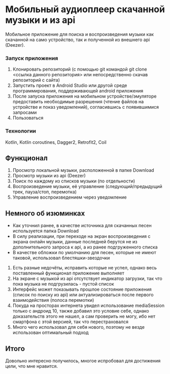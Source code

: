 # Мобильный аудиоплеер скачанной музыки и из api
Мобильное приложение для поиска и воспроизведения музыки как скачанной на само устройство, так и полученной из внешнего api (Deezer).

### Запуск приложения
1. Клонировать репозиторий (с помощью git командой git clone <ссылка данного репозитория> или непосредственно скачав репозиторий с сайта)
2. Запустить проект в Android Studio или другой среде программирования, поддерживающей android приложения
3. После запуска приложения на мобильном устройстве/эмуляторе предоставить необходимые разрешения (чтение файлов на устройстве и показ уведомлений), согласившись с появившимися запросами
4. Пользоваться

### Технологии
Kotlin, Kotlin coroutines, Dagger2, Retrofit2, Coil


## Функционал
1. Просмотр локальной музыки, расположенной в папке Download
2. Просмотр музыки из api (Deezer)
3. Поиск по каждому из списков музыки (по отдельности)
4. Воспроизведение музыки, её управление (следующий/предыдущий трек, пауза/стоп, перемотка)
5. Управление воспроизведением через уведомление


## Немного об изюминках
- Как уточнил ранее, в качестве источника для скачанных песен используется папка Download
- В силу реализации, при переходе на экран воспроизведения с экрана онлайн музыки, данные последней берутся не из дополнительного запроса к api, а из ранее подгруженного списка
- В качестве обложки по умолчанию для песен, которые не имеют таковой, использовал блестяшки-звездочки 

1. Есть разные недочёты, исправить которые не успел, однако весь поставленный функционал приложение выполняет 
2. На экране с музыкой из api отсутствует индикатор загрузки, так что пока музыка не подгрузилась - пустой список
3. Интерфейс может показывать прошлое состояние приложения (список по поиску из api) или актуализироваться после первого взаимодействия (полоса перемотки) 
4. Покуда на просторах интернета увидел использование mediaSession только с андроид 10, также добавил это условие себе, однако доказательств этого не нашел, а сам проверить не могу, ибо нет смартфона с этой версией, так что перестраховался 
5. Много чего использовал для себя нового, поэтому не везде использован оптимальный подход

## Итого
Довольно интересно получилось, многое испробовал для достижения цели, что мне нравится.  